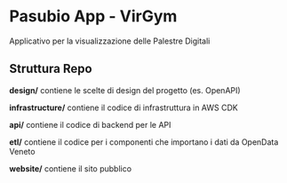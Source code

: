 # Pasubio App - VirGym

Applicativo per la visualizzazione delle Palestre Digitali

## Struttura Repo

**design/** contiene le scelte di design del progetto (es. OpenAPI)

**infrastructure/** contiene il codice di infrastruttura in AWS CDK

**api/** contiene il codice di backend per le API

**etl/** contiene il codice per i componenti che importano i dati da OpenData Veneto

**website/** contiene il sito pubblico
